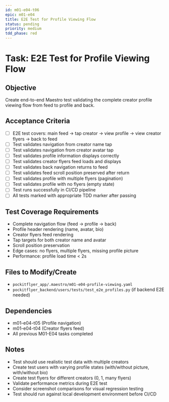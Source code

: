 ```yaml
---
id: m01-e04-t06
epic: m01-e04
title: E2E Test for Profile Viewing Flow
status: pending
priority: medium
tdd_phase: red
---
```


# Task: E2E Test for Profile Viewing Flow

## Objective
Create end-to-end Maestro test validating the complete creator profile viewing flow from feed to profile and back.

## Acceptance Criteria
- [ ] E2E test covers: main feed → tap creator → view profile → view creator flyers → back to feed
- [ ] Test validates navigation from creator name tap
- [ ] Test validates navigation from creator avatar tap
- [ ] Test validates profile information displays correctly
- [ ] Test validates creator flyers feed loads and displays
- [ ] Test validates back navigation returns to feed
- [ ] Test validates feed scroll position preserved after return
- [ ] Test validates profile with multiple flyers (pagination)
- [ ] Test validates profile with no flyers (empty state)
- [ ] Test runs successfully in CI/CD pipeline
- [ ] All tests marked with appropriate TDD marker after passing

## Test Coverage Requirements
- Complete navigation flow (feed → profile → back)
- Profile header rendering (name, avatar, bio)
- Creator flyers feed rendering
- Tap targets for both creator name and avatar
- Scroll position preservation
- Edge cases: no flyers, multiple flyers, missing profile picture
- Performance: profile load time < 2s

## Files to Modify/Create
- `pockitflyer_app/.maestro/m01-e04-profile-viewing.yaml`
- `pockitflyer_backend/users/tests/test_e2e_profiles.py` (if backend E2E needed)

## Dependencies
- m01-e04-t05 (Profile navigation)
- m01-e04-t04 (Creator flyers feed)
- All previous M01-E04 tasks completed

## Notes
- Test should use realistic test data with multiple creators
- Create test users with varying profile states (with/without picture, with/without bio)
- Create test flyers for different creators (0, 1, many flyers)
- Validate performance metrics during E2E test
- Consider screenshot comparisons for visual regression testing
- Test should run against local development environment before CI/CD
